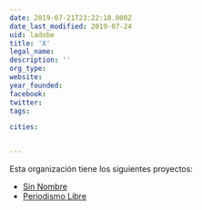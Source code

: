 ```yaml
---
date: 2019-07-21T23:22:18.000Z
date_last_modified: 2019-07-24
uid: ladobe
title: 'X'
legal_name: 
description: ''
org_type: 
website: 
year_founded: 
facebook: 
twitter: 
tags:

cities: 


---
```


Esta organización tiene los siguientes proyectos:

- [Sin Nombre](/proyectos/sin-nombre)
- [Periodismo Libre](/proyectos/periodismo-libre)

